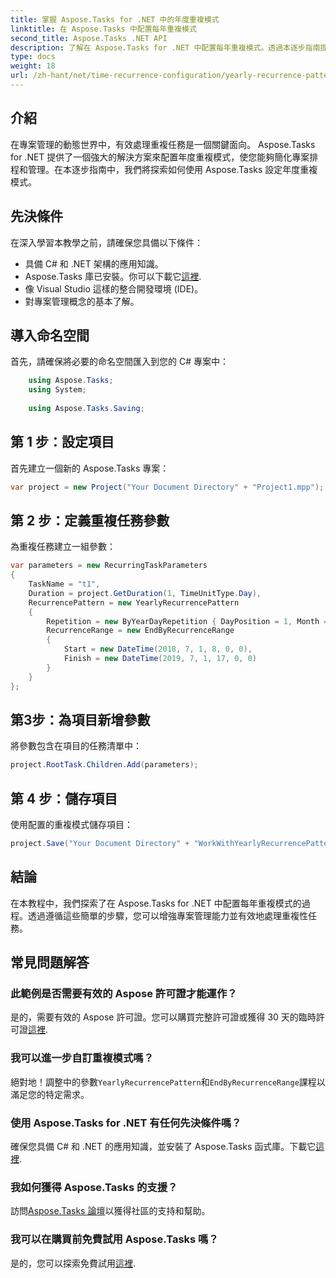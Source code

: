 ```yaml
---
title: 掌握 Aspose.Tasks for .NET 中的年度重複模式
linktitle: 在 Aspose.Tasks 中配置每年重複模式
second_title: Aspose.Tasks .NET API
description: 了解在 Aspose.Tasks for .NET 中配置每年重複模式。透過本逐步指南提升您的專案管理技能。
type: docs
weight: 18
url: /zh-hant/net/time-recurrence-configuration/yearly-recurrence-patterns/
---
```

## 介紹
在專案管理的動態世界中，有效處理重複任務是一個關鍵面向。 Aspose.Tasks for .NET 提供了一個強大的解決方案來配置年度重複模式，使您能夠簡化專案排程和管理。在本逐步指南中，我們將探索如何使用 Aspose.Tasks 設定年度重複模式。
## 先決條件
在深入學習本教學之前，請確保您具備以下條件：
- 具備 C# 和 .NET 架構的應用知識。
-  Aspose.Tasks 庫已安裝。你可以下載它[這裡](https://releases.aspose.com/tasks/net/).
- 像 Visual Studio 這樣的整合開發環境 (IDE)。
- 對專案管理概念的基本了解。
## 導入命名空間
首先，請確保將必要的命名空間匯入到您的 C# 專案中：
```csharp
    using Aspose.Tasks;
    using System;
    
    using Aspose.Tasks.Saving;
```
## 第 1 步：設定項目
首先建立一個新的 Aspose.Tasks 專案：
```csharp
var project = new Project("Your Document Directory" + "Project1.mpp");
```
## 第 2 步：定義重複任務參數
為重複任務建立一組參數：
```csharp
var parameters = new RecurringTaskParameters
{
    TaskName = "t1",
    Duration = project.GetDuration(1, TimeUnitType.Day),
    RecurrencePattern = new YearlyRecurrencePattern
    {
        Repetition = new ByYearDayRepetition { DayPosition = 1, Month = Month.July },
        RecurrenceRange = new EndByRecurrenceRange
        {
            Start = new DateTime(2018, 7, 1, 8, 0, 0),
            Finish = new DateTime(2019, 7, 1, 17, 0, 0)
        }
    }
};
```
## 第3步：為項目新增參數
將參數包含在項目的任務清單中：
```csharp
project.RootTask.Children.Add(parameters);
```
## 第 4 步：儲存項目
使用配置的重複模式儲存項目：
```csharp
project.Save("Your Document Directory" + "WorkWithYearlyRecurrencePattern_out.mpp", SaveFileFormat.Mpp);
```
## 結論
在本教程中，我們探索了在 Aspose.Tasks for .NET 中配置每年重複模式的過程。透過遵循這些簡單的步驟，您可以增強專案管理能力並有效地處理重複性任務。
## 常見問題解答
### 此範例是否需要有效的 Aspose 許可證才能運作？
是的，需要有效的 Aspose 許可證。您可以購買完整許可證或獲得 30 天的臨時許可證[這裡](https://purchase.aspose.com/temporary-license/).
### 我可以進一步自訂重複模式嗎？
絕對地！調整中的參數`YearlyRecurrencePattern`和`EndByRecurrenceRange`課程以滿足您的特定需求。
### 使用 Aspose.Tasks for .NET 有任何先決條件嗎？
確保您具備 C# 和 .NET 的應用知識，並安裝了 Aspose.Tasks 函式庫。下載它[這裡](https://releases.aspose.com/tasks/net/).
### 我如何獲得 Aspose.Tasks 的支援？
訪問[Aspose.Tasks 論壇](https://forum.aspose.com/c/tasks/15)以獲得社區的支持和幫助。
### 我可以在購買前免費試用 Aspose.Tasks 嗎？
是的，您可以探索免費試用[這裡](https://releases.aspose.com/).